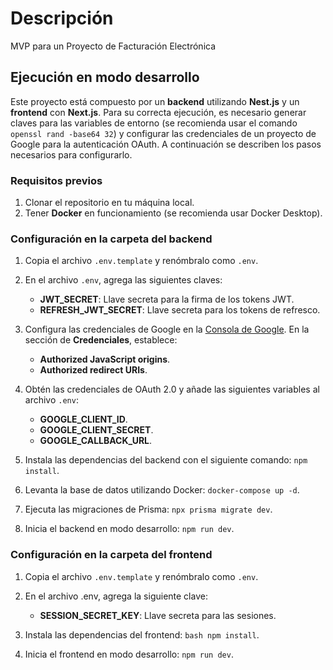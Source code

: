 # Descripción

MVP para un Proyecto de Facturación Electrónica

## Ejecución en modo desarrollo

Este proyecto está compuesto por un **backend** utilizando **Nest.js** y un **frontend** con **Next.js**. Para su correcta ejecución, es necesario generar claves para las variables de entorno (se recomienda usar el comando `openssl rand -base64 32`) y configurar las credenciales de un proyecto de Google para la autenticación OAuth. A continuación se describen los pasos necesarios para configurarlo.

### Requisitos previos

1. Clonar el repositorio en tu máquina local.
2. Tener **Docker** en funcionamiento (se recomienda usar Docker Desktop).

### Configuración en la carpeta del backend

1. Copia el archivo `.env.template` y renómbralo como `.env`.
2. En el archivo `.env`, agrega las siguientes claves:

   - **JWT_SECRET**: Llave secreta para la firma de los tokens JWT.
   - **REFRESH_JWT_SECRET**: Llave secreta para los tokens de refresco.

3. Configura las credenciales de Google en la [Consola de Google](https://console.cloud.google.com/). En la sección de **Credenciales**, establece:

   - **Authorized JavaScript origins**.
   - **Authorized redirect URIs**.

4. Obtén las credenciales de OAuth 2.0 y añade las siguientes variables al archivo `.env`:

   - **GOOGLE_CLIENT_ID**.
   - **GOOGLE_CLIENT_SECRET**.
   - **GOOGLE_CALLBACK_URL**.

5. Instala las dependencias del backend con el siguiente comando: `npm install`.

6. Levanta la base de datos utilizando Docker: `docker-compose up -d`.

7. Ejecuta las migraciones de Prisma: `npx prisma migrate dev`.

8. Inicia el backend en modo desarrollo: `npm run dev`.

### Configuración en la carpeta del frontend

1. Copia el archivo `.env.template` y renómbralo como `.env`.

2. En el archivo .env, agrega la siguiente clave:

   - **SESSION_SECRET_KEY**: Llave secreta para las sesiones.

3. Instala las dependencias del frontend: `bash npm install`.

4. Inicia el frontend en modo desarrollo: `npm run dev`.
